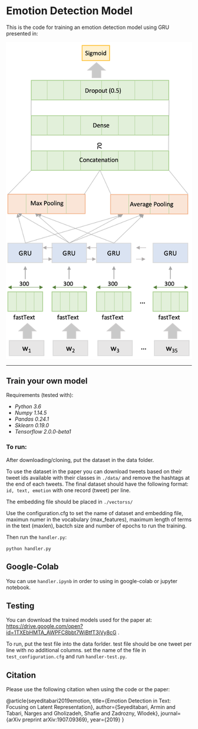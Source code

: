 # Emotion Detection Model

This is the code for training an emotion detection model using GRU presented in:

![GRU Model](model.png "GRU Model")

___
## Train your own model

Requirements (tested with):
- *Python 3.6*
- *Numpy 1.14.5*
- *Pandas 0.24.1*
- *Sklearn 0.19.0*
- *Tensorflow 2.0.0-beta1*

### To run:

After downloading/cloning, put the dataset in the data folder. 

To use the dataset in the paper you can download tweets based on their tweet ids available with their classes in `./data/` and remove the hashtags at the end of each tweets. The final dataset should have the following format: `id, text, emotion` with one record (tweet) per line.

The embedding file should be placed in `./vectorss/`

Use the configuration.cfg to set the name of dataset and embedding file, maximun numer in the vocabulary (max_features), maximum length of terms in the text (maxlen), bactch size and number of epochs to run the training. 

Then run the `handler.py`:

    python handler.py

## Google-Colab

You can use `handler.ipynb` in order to using in google-colab or jupyter notebook.

## Testing

You can download the trained models used for the paper at: https://drive.google.com/open?id=1TXEbHMTA_AWPFC8bbt7WiBtfT3jVy8cG . 

To run, put the test file into the data forlder. test file should be one tweet per line with no additional columns. set the name of the file in `test_configuration.cfg` and run `handler-test.py`. 

## Citation
Please use the following citation when using the code or the paper:

@article{seyeditabari2019emotion,
  title={Emotion Detection in Text: Focusing on Latent Representation},
  author={Seyeditabari, Armin and Tabari, Narges and Gholizadeh, Shafie and Zadrozny, Wlodek},
  journal={arXiv preprint arXiv:1907.09369},
  year={2019}
}
